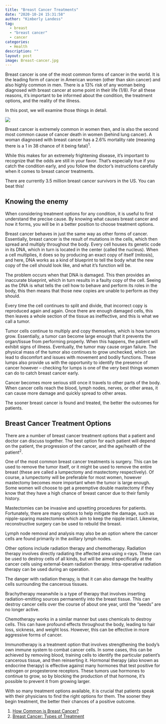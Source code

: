 ```yaml
---
title: "Breast Cancer Treatments"
date: "2020-10-24 15:31:58"
author: "Kimberly Landess"
tag:
  - breast
  - "breast cancer"
  - cancer
categories:
  - Health
description: ""
layout: post
image: Breast-cancer.jpg
---
```


Breast cancer is one of the most common forms of cancer in the world. It is the leading form of cancer in American women (other than skin cancer) and also highly common in men. There is a 13% risk of any woman being diagnosed with breast cancer at some point in their life (1/8). For all these reasons, it’s important to be informed about the condition, the treatment options, and the reality of the illness.

In this post, we will examine those things in detail.

![](/posts/Breast-cancer.jpg)

Breast cancer is extremely common in women then, and is also the second most common cause of cancer death in women (behind lung cancer). A woman diagnosed with breast cancer has a 2.6% mortality rate (meaning there is a 1 in 38 chance of it being fatal)<sup>1</sup>.

While this makes for an extremely frightening disease, it’s important to recognize that the odds are still in your favor. That’s especially true if you catch the condition early, and you follow the doctor’s instructions carefully when it comes to breast cancer treatments.

There are currently 3.5 million breast cancer survivors in the US. You can beat this!

## Knowing the enemy

When considering treatment options for any condition, it is useful to first understand the precise cause. By knowing what causes breast cancer and how it forms, you will be in a better position to choose treatment options.

Breast cancer behaves in just the same way as other forms of cancer. Essentially, breast cancer is the result of mutations in the cells, which then spread and multiply throughout the body. Every cell houses its genetic code in its DNA, which in turn is located in the center (called the nucleus). When a cell multiplies, it does so by producing an exact copy of itself (mitosis), and here, DNA works as a kind of blueprint to tell the body what the new copy of the cell should look like, and what it’s function will be.

The problem occurs when that DNA is damaged. This then provides an inaccurate blueprint, which in turn results in a faulty copy of the cell. Seeing as the DNA is what tells the cell how to behave and perform its roles in the body, this then means that those new copies are unable to perform as they should.

Every time the cell continues to split and divide, that incorrect copy is reproduced again and again. Once there are enough damaged cells, this then leaves a whole section of the tissue as ineffective, and this is what we call a tumor.

Tumor cells continue to multiply and copy themselves, which is how tumors grow. Essentially, a tumor can become large enough that it prevents the organ/tissue from performing properly. When this happens, the patient will exhibit signs of illness. Eventually, the tumor may cause organ failure. The physical mass of the tumor also continues to grow unchecked, which can lead to discomfort and issues with movement and bodily functions. These lumps also provide us with the opportunity to identify the presence of cancer however – checking for lumps is one of the very best things women can do to catch breast cancer early.

Cancer becomes more serious still once it travels to other parts of the body. When cancer cells reach the blood, lymph nodes, nerves, or other areas, it can cause more damage and quickly spread to other areas.

The sooner breast cancer is found and treated, the better the outcomes for patients.

## Breast Cancer Treatment Options

There are a number of breast cancer treatment options that a patient and doctor can discuss together. The best option for each patient will depend on the patient, the progression of the cancer, and the age/health of the patient<sup>2</sup>.

One of the most common breast cancer treatments is surgery. This can be used to remove the tumor itself, or it might be used to remove the entire breast (these are called a lumpectomy and mastectomy respectively). Of course, a lumpectomy will be preferable for most women, however mastectomy becomes more important when the tumor is large enough. Some women will choose to get a preemptive double mastectomy if they know that they have a high chance of breast cancer due to their family history.

Mastectomies can be invasive and upsetting procedures for patients. Fortunately, there are many options to help mitigate the damage, such as nipple-sparing mastectomies which aim to keep the nipple intact. Likewise, reconstructive surgery can be used to rebuild the breast.

Lymph node removal and analysis may also be an option where the cancer cells are found primarily in the axillary lymph nodes.

Other options include radiation therapy and chemotherapy. Radiation therapy involves directly radiating the affected area using x-rays. These can be used to destroy cells of all kinds, but will be aimed specifically at the cancer cells using external-beam radiation therapy. Intra-operative radiation therapy can be used during an operation.

The danger with radiation therapy, is that it can also damage the healthy cells surrounding the cancerous tissues.

Brachytherapy meanwhile is a type of therapy that involves inserting radiation-emitting sources permanently into the breast tissue. This can destroy cancer cells over the course of about one year, until the “seeds” are no longer active.

Chemotherapy works in a similar manner but uses chemicals to destroy cells. This can have profound effects throughout the body, leading to hair loss, sickness, and weight loss. However, this can be effective in more aggressive forms of cancer.

Immunotherapy is a treatment option that involves strengthening the body’s own immune system to combat cancer cells. In some cases, this can be achieved by removing blood, training cells to identify the particular patient’s cancerous tissue, and then reinserting it. Hormonal therapy (also known as endocrine therapy) is effective against many hormones that test positive for estrogen or progesterone receptors. These tumors use hormones to continue to grow, so by blocking the production of that hormone, it’s possible to prevent it from growing larger.

With so many treatment options available, it is crucial that patients speak with their physicians to find the right options for them. The sooner they begin treatment, the better their chances of a positive outcome.

1. [How Common is Breast Cancer?](https://www.cancer.org/cancer/breast-cancer/about/how-common-is-breast-cancer.html)
2. [Breast Cancer: Types of Treatment](https://www.cancer.net/cancer-types/breast-cancer/types-treatment)
